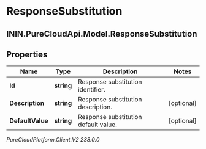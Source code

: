 # ResponseSubstitution

## ININ.PureCloudApi.Model.ResponseSubstitution

## Properties

|Name | Type | Description | Notes|
|------------ | ------------- | ------------- | -------------|
| **Id** | **string** | Response substitution identifier. | |
| **Description** | **string** | Response substitution description. | [optional] |
| **DefaultValue** | **string** | Response substitution default value. | [optional] |



_PureCloudPlatform.Client.V2 238.0.0_
